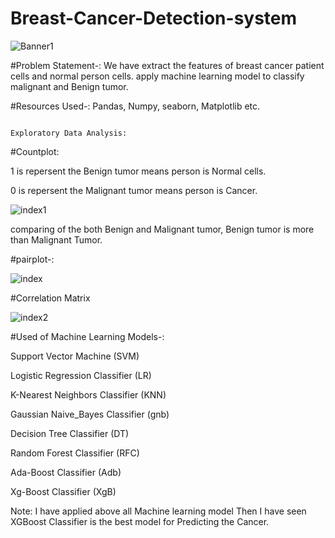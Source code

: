 # Breast-Cancer-Detection-system

![Banner1](https://user-images.githubusercontent.com/76062093/103670710-f0022980-4f9f-11eb-94be-e27c7f7bc8aa.png)

#Problem Statement-: We have extract the features of breast cancer patient cells and normal person cells. apply machine learning model to classify malignant and Benign tumor.

#Resources Used-: Pandas, Numpy, seaborn, Matplotlib etc.

                                                                Exploratory Data Analysis:

#Countplot: 

1 is repersent the Benign tumor means person is Normal cells.

0 is repersent the Malignant tumor means person is Cancer.

![index1](https://user-images.githubusercontent.com/76062093/103673243-5dfc2000-4fa3-11eb-88a1-0c64fe37e754.png)

comparing of the both Benign and Malignant tumor, Benign tumor is more than Malignant Tumor.

#pairplot-:

![index](https://user-images.githubusercontent.com/76062093/103675134-96046280-4fa5-11eb-8d50-2a2df121bfdd.png)

#Correlation Matrix

![index2](https://user-images.githubusercontent.com/76062093/103675366-dcf25800-4fa5-11eb-8bed-54e62607c39e.png)

#Used of Machine Learning Models-:

Support Vector Machine (SVM)

Logistic Regression Classifier (LR)

K-Nearest Neighbors Classifier (KNN)

Gaussian Naive_Bayes Classifier (gnb)

Decision Tree Classifier (DT)

Random Forest Classifier (RFC)

Ada-Boost Classifier (Adb)

Xg-Boost Classifier (XgB)

Note: I have applied above all Machine learning model Then I have seen XGBoost Classifier is the best model for Predicting the Cancer.

